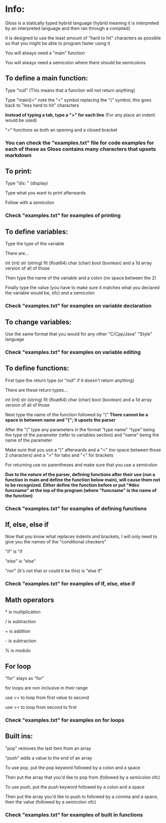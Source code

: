 # Info:

Gloss is a statically typed hybrid language (hybrid meaning it is interpreted by an interpreted language and then ran through a compiled)

It is designed to use the least amount of "hard to hit" characters as possible so that you might be able to program faster using it

You will always need a "main" function

You will always need a semicolon where there should be semicolons

## To define a main function:

Type "null" (This means that a function will not return anything)

Type "main()<" note the "<" symbol replacing the "{" symbol, this goes back to "less hard to hit" characters

**Instead of typing a tab, type a ">" for each line** (For any place an indent would be used)

"<" functions as both an opening and a closed bracket

### You can check the "examples.txt" file for code examples for each of these as Gloss contains many characters that upsets markdown

## To print:

Type "dis: " (display)

Type what you want to print afterwards

Follow with a semicolon

### Check "examples.txt" for examples of printing

## To define variables:

Type the type of the variable

There are...

int (int) str (string) flt (float64) char (char) bool (boolean) and a 1d array version of all of those

Then type the name of the variable and a colon (no space between the 2)

Finally type the value (you have to make sure it matches what you declared the variable would be, ofc) and a semicolon

### Check "examples.txt" for examples on variable declaration

## To change variables:

Use the same format that you would for any other "C/Cpp/Java" "Style" language

### Check "examples.txt" for examples on variable editing

## To define functions:

First type the return type (or "null" if it doesn't return anything)

There are these return types...

int (int) str (string) flt (float64) char (char) bool (boolean) and a 1d array version of all of those

Next type the name of the function followed by "(" **There cannot be a space in between name and "("; it upsets the parser**

After the "(" type any parameters in the format "type name" "type" being the type of the parameter (refer to variables section) and "name" being the name of the parameter

Make sure that you use a ")" afterwards and a "<" (no space between those 2 characters) and a ">" for tabs and "<" for brackets

For returning use no parentheses and make sure that you use a semicolon

**Due to the nature of the parser, defining functions after their use (run a function in main and define the function below main), will cause them not to be recognized. Either define the function before or put __"#dec funcname"__ at the top of the program (where "funcname" is the name of the function)**

### Check "examples.txt" for examples of defining functions

## If, else, else if

Now that you know what replaces indents and brackets, I will only need to give you the names of the "conditional checkers"

"if" is "if

"else" is "else"

"nor" (it's not that or could it be this) is "else if"

### Check "examples.txt" for examples of If, else, else if

## Math operators

\* is multiplication

/ is subtraction

\+ is addition

\- is subtraction

\% is modulo

## For loop

"for" stays as "for"

for loops are non inclusive in their range

use >> to loop from first value to second

use << to loop from second to first

### Check "examples.txt" for examples on for loops

## Built ins:

"pop" removes the last item from an array

"push" adds a value to the end of an array

To use pop, put the pop keyword followed by a colon and a space

Then put the array that you'd like to pop from (followed by a semicolon ofc)

To use push, put the push keyword followed by a colon and a space

Then put the array you'd like to push to followed by a comma and a space, then the value (followed by a semicolon ofc)

### Check "examples.txt" for examples of built in functions
